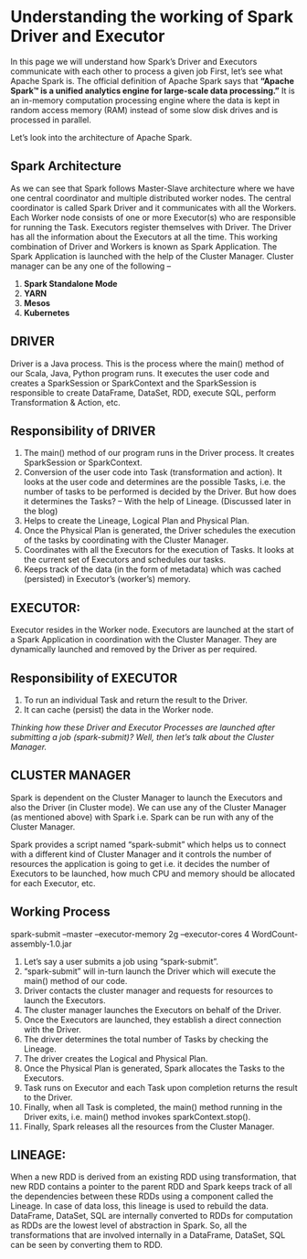 # Understanding the working of Spark Driver and Executor

In this page we will understand how Spark’s Driver and Executors communicate with each other to process a given job 
First, let’s see what Apache Spark is. The official definition of Apache Spark says that **“Apache Spark™ is a unified analytics engine for large-scale data processing.”** It is an in-memory computation processing engine where the data is kept in random access memory (RAM) instead of some slow disk drives and is processed in parallel.

Let’s look into the architecture of Apache Spark.



## Spark Architecture
As we can see that Spark follows Master-Slave architecture where we have one central coordinator and multiple distributed worker nodes. The central coordinator is called Spark Driver and it communicates with all the Workers.
Each Worker node consists of one or more Executor(s) who are responsible for running the Task. Executors register themselves with Driver. The Driver has all the information about the Executors at all the time.
This working combination of Driver and Workers is known as Spark Application.
The Spark Application is launched with the help of the Cluster Manager. Cluster manager can be any one of the following –
1. **Spark Standalone Mode**
2. **YARN**
3. **Mesos**
4. **Kubernetes**

## DRIVER
Driver is a Java process. This is the process where the main() method of our Scala, Java, Python program runs. It executes the user code and creates a SparkSession or SparkContext and the SparkSession is responsible to create DataFrame, DataSet, RDD, execute SQL, perform Transformation & Action, etc.

## Responsibility of DRIVER
1. The main() method of our program runs in the Driver process. It creates SparkSession or SparkContext.
2. Conversion of the user code into Task (transformation and action). It looks at the user code and determines are the possible Tasks, i.e. the number of tasks to be performed is    decided by the Driver.
   But how does it determines the Tasks?
   – With the help of Lineage. (Discussed later in the blog)
3. Helps to create the Lineage, Logical Plan and Physical Plan.
4. Once the Physical Plan is generated, the Driver schedules the execution of the tasks by coordinating with the Cluster Manager.
5. Coordinates with all the Executors for the execution of Tasks. It looks at the current set of Executors and schedules our tasks.
6. Keeps track of the data (in the form of metadata) which was cached (persisted) in Executor’s (worker’s) memory.

## EXECUTOR:

Executor resides in the Worker node. Executors are launched at the start of a Spark Application in coordination with the Cluster Manager.
They are dynamically launched and removed by the Driver as per required.

## Responsibility of EXECUTOR

1. To run an individual Task and return the result to the Driver.
2. It can cache (persist) the data in the Worker node.

*Thinking how these Driver and Executor Processes are launched after submitting a job (spark-submit)?
Well, then let’s talk about the Cluster Manager.*

## CLUSTER MANAGER

Spark is dependent on the Cluster Manager to launch the Executors and also the Driver (in Cluster mode).
We can use any of the Cluster Manager (as mentioned above) with Spark i.e. Spark can be run with any of the Cluster Manager.

Spark provides a script named “spark-submit” which helps us to connect with a different kind of Cluster Manager and it controls the number of resources the application is going to get i.e. it decides the number of Executors to be launched, how much CPU and memory should be allocated for each Executor, etc.

##  Working Process

spark-submit –master <Spark master URL> –executor-memory 2g –executor-cores 4 WordCount-assembly-1.0.jar

1. Let’s say a user submits a job using “spark-submit”.
2. “spark-submit” will in-turn launch the Driver which will execute the main() method of our code.
3. Driver contacts the cluster manager and requests for resources to launch the Executors.
4. The cluster manager launches the Executors on behalf of the Driver.
5. Once the Executors are launched, they establish a direct connection with the Driver.
6. The driver determines the total number of Tasks by checking the Lineage.
7. The driver creates the Logical and Physical Plan.
8. Once the Physical Plan is generated, Spark allocates the Tasks to the Executors.
9. Task runs on Executor and each Task upon completion returns the result to the Driver.
10. Finally, when all Task is completed, the main() method running in the Driver exits, i.e. main() method invokes sparkContext.stop().
11. Finally, Spark releases all the resources from the Cluster Manager.

## LINEAGE:

When a new RDD is derived from an existing RDD using transformation, that new RDD contains a pointer to the parent RDD and Spark keeps track of all the dependencies between these RDDs using a component called the Lineage. In case of data loss, this lineage is used to rebuild the data. DataFrame, DataSet, SQL are internally converted to RDDs for computation as RDDs are the lowest level of abstraction in Spark. So, all the transformations that are involved internally in a DataFrame, DataSet, SQL can be seen by converting them to RDD.
